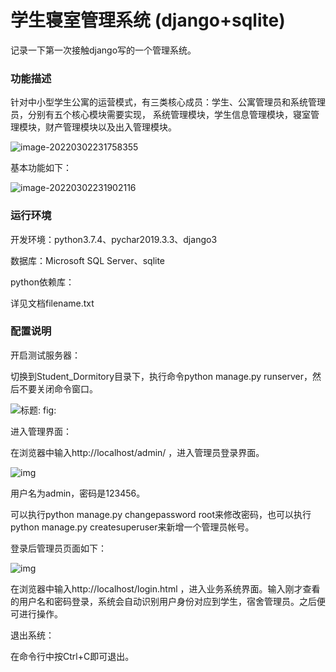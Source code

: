 # 学生寝室管理系统 (django+sqlite)

记录一下第一次接触django写的一个管理系统。

### 功能描述

​	针对中小型学生公寓的运营模式，有三类核心成员：学生、公寓管理员和系统管理员，分别有五个核心模块需要实现， 系统管理模块，学生信息管理模块，寝室管理模块，财产管理模块以及出入管理模块。

![image-20220302231758355](https://s2.loli.net/2022/03/02/OpAIiukPhFdCTyr.png)

基本功能如下：

![image-20220302231902116](https://s2.loli.net/2022/03/02/5oZuQBpCz624VGU.png)

### 运行环境

开发环境：python3.7.4、pychar2019.3.3、django3

数据库：Microsoft SQL Server、sqlite

python依赖库：

详见文档filename.txt

### 配置说明


开启测试服务器：

切换到Student_Dormitory目录下，执行命令python manage.py runserver，然后不要关闭命令窗口。

![标题: fig:](https://s2.loli.net/2022/03/02/ltWfe6nCsOzF3D2.png)

进入管理界面：

在浏览器中输入http://localhost/admin/ ，进入管理员登录界面。

![img](https://s2.loli.net/2022/03/02/CY3cSh1x7KwbMAz.png)

 

用户名为admin，密码是123456。

可以执行python manage.py changepassword root来修改密码，也可以执行python manage.py createsuperuser来新增一个管理员帐号。

登录后管理员页面如下：

![img](https://s2.loli.net/2022/03/02/wbGZIe5svqfa9WC.png)

在浏览器中输入http://localhost/login.html ，进入业务系统界面。输入刚才查看的用户名和密码登录，系统会自动识别用户身份对应到学生，宿舍管理员。之后便可进行操作。

退出系统：

在命令行中按Ctrl+C即可退出。
